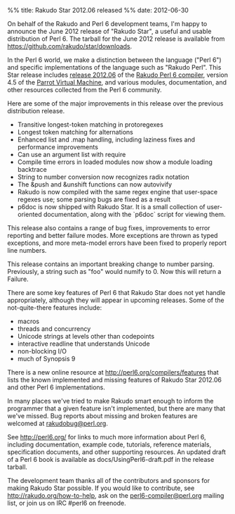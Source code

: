 %% title: Rakudo Star 2012.06 released
%% date: 2012-06-30

On behalf of the Rakudo and Perl 6 development teams, I'm happy to announce the June 2012 release of "Rakudo Star", a useful and usable distribution of Perl 6.  The tarball for the June 2012 release is available from <a href="https://github.com/rakudo/star/downloads">https://github.com/rakudo/star/downloads</a>.

In the Perl 6 world, we make a distinction between the language ("Perl 6") and specific implementations of the language such as "Rakudo Perl".  This Star release includes <a href="https://github.com/rakudo/rakudo/blob/master/docs/announce/2012.06">release 2012.06</a> of the
<a href="http://rakudo.org/">Rakudo Perl 6 compiler</a>, version 4.5 of the <a href="http://parrot.org/">Parrot Virtual Machine</a>, and various modules, documentation, and other resources collected from the Perl 6 community.

Here are some of the major improvements in this release over the previous distribution release.

<ul>
<li>Transitive longest-token matching in protoregexes</li>
<li>Longest token matching for alternations</li>
<li>Enhanced list and .map handling, including laziness fixes and performance improvements</li>
<li>Can use an argument list with require</li>
<li>Compile time errors in loaded modules now show a module loading backtrace</li>
<li>String to number conversion now recognizes radix notation</li>
<li>The &amp;push and &amp;unshift functions can now autovivify</li>
<li>Rakudo is now compiled with the same regex engine that user-space</li> regexes use; some parsing bugs are fixed as a result</li>
<li>p6doc is now shipped with Rakudo Star. It is a small collection of user-oriented documentation, along with the `p6doc` script for viewing them.</li>
</ul>

This release also contains a range of bug fixes, improvements to error reporting and better failure modes. More exceptions are thrown as typed exceptions, and more meta-model errors have been fixed to properly report line numbers.

This release contains an important breaking change to number parsing.  Previously, a string such as "foo" would numify to 0. Now this will return a Failure.

There are some key features of Perl 6 that Rakudo Star does not yet handle appropriately, although they will appear in upcoming releases.  Some of the not-quite-there features include:

<ul>
<li>macros</li>
<li>threads and concurrency</li>
<li>Unicode strings at levels other than codepoints</li>
<li>interactive readline that understands Unicode</li>
<li>non-blocking I/O</li>
<li>much of Synopsis 9</li>
</ul>

There is a new online resource at <a href="http://perl6.org/compilers/features">http://perl6.org/compilers/features</a> that lists the known implemented and missing features of Rakudo Star 2012.06 and other Perl 6 implementations.

In many places we've tried to make Rakudo smart enough to inform the programmer that a given feature isn't implemented, but there are many that we've missed.  Bug reports about missing and broken features are welcomed at rakudobug@perl.org.

See http://perl6.org/ for links to much more information about Perl 6, including documentation, example code, tutorials, reference materials, specification documents, and other supporting resources.  An updated draft of a Perl 6 book is available as docs/UsingPerl6-draft.pdf in the release tarball.

The development team thanks all of the contributors and sponsors for making Rakudo Star possible.  If you would like to contribute, see http://rakudo.org/how-to-help, ask on the perl6-compiler@perl.org mailing list, or join us on IRC #perl6 on freenode.
